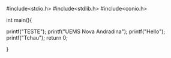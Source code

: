 #include<stdio.h>
#include<stdlib.h>
#include<conio.h>

int main(){

printf("TESTE");
printf("UEMS Nova Andradina");
printf("Hello");
printf("Tchau");
return 0;

}
